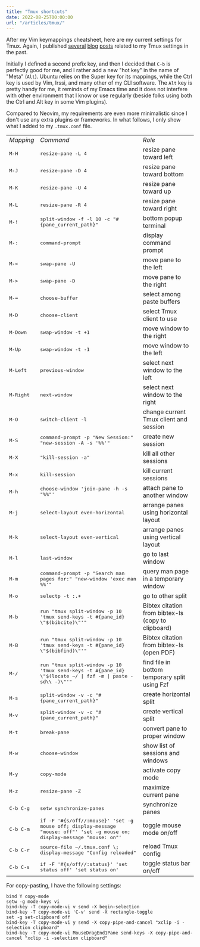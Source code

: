 ```yaml
---
title: "Tmux shortcuts"
date: 2022-08-25T00:00:00
url: "/articles/tmux/"
---
```


After my Vim keymappings cheatsheet, here are my current settings for Tmux. Again, I published [several](/post/customizing-iterm2/) [blog](/post/tmux-little-hacks/) [posts](/post/tmux-2021/) related to my Tmux settings in the past.

Initially I defined a second prefix key, and then I decided that `C-b` is perfectly good for me, and I rather add a new "hot key" in the name of "Meta" (`Alt`). Ubuntu relies on the Super key for its mappings, while the Ctrl key is used by Vim, Irssi, and many other of my CLI software. The `Alt` key is pretty handy for me, it reminds of my Emacs time and it does not interfere with other environment that I know or use regularly (beside folks using both the Ctrl and Alt key in some Vim plugins).

Compared to Neovim, my requirements are even more minimalistic since I don't use any extra plugins or frameworks. In what follows, I only show what I added to my `.tmux.conf` file.

<small>
<table border="0">
<tbody>
<tr>
<td><em>Mapping</em></td>
<td><em>Command</td>
<td><em>Role</em></td>
</tr>
<tr><td><kbd>M-H</kbd></td><td><kbd>resize-pane -L 4</kbd></td><td>resize pane toward left</td></tr>
<tr><td><kbd>M-J</kbd></td><td><kbd>resize-pane -D 4</kbd></td><td>resize pane toward bottom</td></tr>
<tr><td><kbd>M-K</kbd></td><td><kbd>resize-pane -U 4</kbd></td><td>resize pane toward up</td></tr>
<tr><td><kbd>M-L</kbd></td><td><kbd>resize-pane -R 4</kbd></td><td>resize pane toward right</td></tr>
<tr><td><kbd>M-!</kbd></td><td><kbd>split-window -f -l 10 -c "#{pane_current_path}"</kbd></td><td>bottom popup terminal</td></tr>
<tr><td><kbd>M-:</kbd></td><td><kbd>command-prompt</kbd></td><td>display command prompt</td></tr>
<tr><td><kbd>M-&lt;</kbd></td><td><kbd>swap-pane -U</kbd></td><td>move pane to the left</td></tr>
<tr><td><kbd>M-&gt;</kbd></td><td><kbd>swap-pane -D</kbd></td><td>move pane to the right</td></tr>
<tr><td><kbd>M-=</kbd></td><td><kbd>choose-buffer</kbd></td><td>select among paste buffers</td></tr>
<tr><td><kbd>M-D</kbd></td><td><kbd>choose-client</kbd></td><td>select Tmux client to use</td></tr>
<tr><td><kbd>M-Down</kbd></td><td><kbd>swap-window -t +1</kbd></td><td>move window to the right</td></tr>
<tr><td><kbd>M-Up</kbd></td><td><kbd>swap-window -t -1</kbd></td><td>move window to the left</td></tr>
<tr><td><kbd>M-Left</kbd></td><td><kbd>previous-window</kbd></td><td>select next window to the left</td></tr>
<tr><td><kbd>M-Right</kbd></td><td><kbd>next-window</kbd></td><td>select next window to the right</td></tr>
<tr><td><kbd>M-O</kbd></td><td><kbd>switch-client -l</kbd></td><td>change current Tmux client and session</td></tr>
<tr><td><kbd>M-S</kbd></td><td><kbd>command-prompt -p "New Session:" "new-session -A -s '%%'"</kbd></td><td>create new session</td></tr>
<tr><td><kbd>M-X</kbd></td><td><kbd>"kill-session -a"</kbd></td><td>kill all other sessions</td></tr>
<tr><td><kbd>M-x</kbd></td><td><kbd>kill-session</kbd></td><td>kill current sessions</td></tr>
<tr><td><kbd>M-h</kbd></td><td><kbd>choose-window 'join-pane -h -s "%%"'</kbd></td><td>attach pane to another window</td></tr>
<tr><td><kbd>M-j</kbd></td><td><kbd>select-layout even-horizontal</kbd></td><td>arrange panes using horizontal layout</td></tr>
<tr><td><kbd>M-k</kbd></td><td><kbd>select-layout even-vertical</kbd></td><td>arrange panes using vertical layout</td></tr>
<tr><td><kbd>M-l</kbd></td><td><kbd>last-window</kbd></td><td>go to last window</td></tr>
<tr><td><kbd>M-m</kbd></td><td><kbd>command-prompt -p "Search man pages for:" "new-window 'exec man %%'"</kbd></td><td>query man page in a temporary window</td></tr>
<tr><td><kbd>M-o</kbd></td><td><kbd>selectp -t :.+</kbd></td><td>go to other split</td></tr>
<tr><td><kbd>M-b</kbd></td><td><kbd>run "tmux split-window -p 10 'tmux send-keys -t #{pane_id} \"$(bibcite)\"'"</kbd></td><td>Bibtex citation from bibtex-ls (copy to clipboard)</td></tr>
<tr><td><kbd>M-B</kbd></td><td><kbd>run "tmux split-window -p 10 'tmux send-keys -t #{pane_id} \"$(bibfind)\"'"</kbd></td><td>Bibtex citation from bibtex-ls (open PDF)</td></tr>
<tr><td><kbd>M-/</kbd></td><td><kbd>run "tmux split-window -p 10 'tmux send-keys -t #{pane_id} \"$(locate ~/ | fzf -m | paste -sd\\  -)\"'"</kbd></td><td>find file in bottom temporary split using Fzf</td></tr>
<tr><td><kbd>M-s</kbd></td><td><kbd>split-window -v -c "#{pane_current_path}"</kbd></td><td>create horizontal split</td></tr>
<tr><td><kbd>M-v</kbd></td><td><kbd>split-window -v -c "#{pane_current_path}"</kbd></td><td>create vertical split</td></tr>
<tr><td><kbd>M-t</kbd></td><td><kbd>break-pane</kbd></td><td>convert pane to proper window</td></tr>
<tr><td><kbd>M-w</kbd></td><td><kbd>choose-window</kbd></td><td>show list of sessions and windows</td></tr>
<tr><td><kbd>M-y</kbd></td><td><kbd>copy-mode</kbd></td><td>activate copy mode</td></tr>
<tr><td><kbd>M-z</kbd></td><td><kbd>resize-pane -Z</kbd></td><td>maximize current pane</td></tr>
<tr><td><kbd>C-b C-g</kbd></td><td><kbd>setw synchronize-panes</kbd></td><td>synchronize panes</td></tr>
<tr><td><kbd>C-b C-m</kbd></td><td><kbd>if -F '#{s/off//:mouse}' 'set -g mouse off; display-message "mouse: off"' 'set -g mouse on; display-message "mouse: on"'</kbd></td><td>toggle mouse mode on/off</td></tr>
<tr><td><kbd>C-b C-r</kbd></td><td><kbd>source-file ~/.tmux.conf \; display-message "Config reloaded"</kbd></td><td>reload Tmux config</td></tr>
<tr><td><kbd>C-b C-s</kbd></td><td><kbd>if -F '#{s/off//:status}' 'set status off' 'set status on'</kbd></td><td>toggle status bar on/off</td></tr>
</tbody>
</table>
</small>

For copy-pasting, I have the following settings:

```
bind Y copy-mode
setw -g mode-keys vi
bind-key -T copy-mode-vi v send -X begin-selection
bind-key -T copy-mode-vi 'C-v' send -X rectangle-toggle
set -g set-clipboard off
bind-key -T copy-mode-vi y send -X copy-pipe-and-cancel "xclip -i -selection clipboard"
bind-key -T copy-mode-vi MouseDragEnd1Pane send-keys -X copy-pipe-and-cancel "xclip -i -selection clipboard"
```
